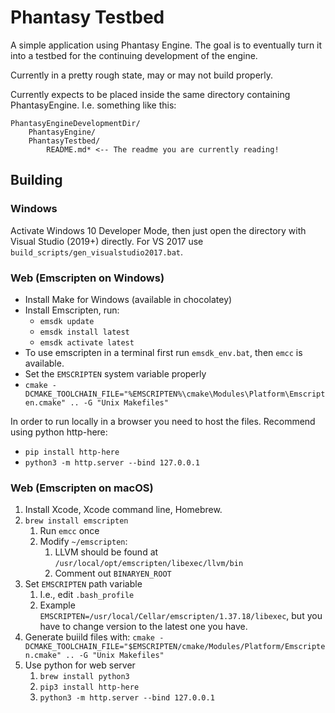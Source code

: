 # Phantasy Testbed
A simple application using Phantasy Engine. The goal is to eventually turn it into a testbed for the continuing development of the engine.

Currently in a pretty rough state, may or may not build properly.

Currently expects to be placed inside the same directory containing PhantasyEngine. I.e. something like this:

~~~
PhantasyEngineDevelopmentDir/
	PhantasyEngine/
	PhantasyTestbed/
		README.md* <-- The readme you are currently reading!
~~~

## Building

### Windows

Activate Windows 10 Developer Mode, then just open the directory with Visual Studio (2019+) directly. For VS 2017 use `build_scripts/gen_visualstudio2017.bat`.

### Web (Emscripten on Windows)

* Install Make for Windows (available in chocolatey)
* Install Emscripten, run:
  * `emsdk update`
  * `emsdk install latest`
  * `emsdk activate latest`
* To use emscripten in a terminal first run `emsdk_env.bat`, then `emcc` is available.
* Set the `EMSCRIPTEN` system variable properly
* `cmake -DCMAKE_TOOLCHAIN_FILE="%EMSCRIPTEN%\cmake\Modules\Platform\Emscripten.cmake" .. -G "Unix Makefiles" `

In order to run locally in a browser you need to host the files. Recommend using python http-here:

* `pip install http-here`
* `python3 -m http.server --bind 127.0.0.1`

### Web (Emscripten on macOS)

1. Install Xcode, Xcode command line, Homebrew.
2. `brew install emscripten`
   1. Run `emcc` once
   2. Modify `~/emscripten`:
      1. LLVM should be found at `/usr/local/opt/emscripten/libexec/llvm/bin`
      2. Comment out `BINARYEN_ROOT`
3. Set `EMSCRIPTEN` path variable
   1. I.e., edit `.bash_profile`
   2. Example `EMSCRIPTEN=/usr/local/Cellar/emscripten/1.37.18/libexec`, but you have to change version to the latest one you have.
4. Generate buiild files with: `cmake -DCMAKE_TOOLCHAIN_FILE="$EMSCRIPTEN/cmake/Modules/Platform/Emscripten.cmake" .. -G "Unix Makefiles"`
5. Use python for web server
   1. `brew install python3`
   2. `pip3 install http-here`
   3. `python3 -m http.server --bind 127.0.0.1`
